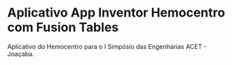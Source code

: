 # Aplicativo App Inventor Hemocentro com Fusion Tables
Aplicativo do Hemocentro para o I Simpósio das Engenharias ACET - Joaçaba.
